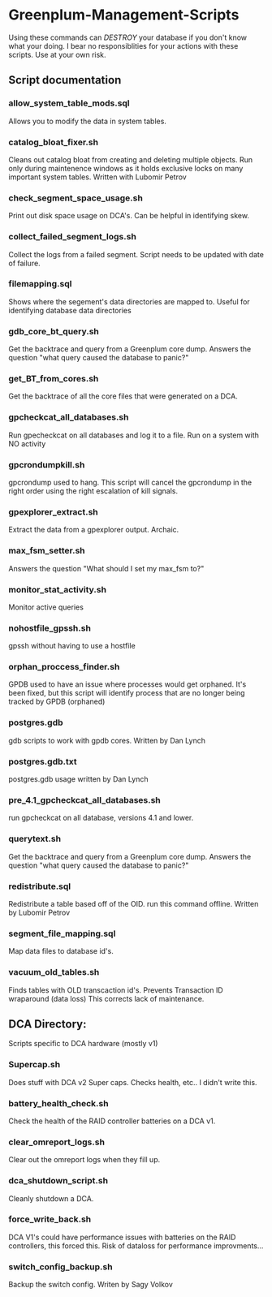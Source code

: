 # Greenplum-Management-Scripts
  Using these commands can *DESTROY* your database if you don't know what your doing. I bear no responsiblities for your actions with these scripts. Use at your own risk.
  
## Script documentation

### allow_system_table_mods.sql
  Allows you to modify the data in system tables.


### catalog_bloat_fixer.sh
  Cleans out catalog bloat from creating and deleting multiple objects. Run only during maintenence windows as it holds exclusive locks on many important system tables.  Written with Lubomir Petrov


### check_segment_space_usage.sh
  Print out disk space usage on DCA's.  Can be helpful in identifying skew.

### collect_failed_segment_logs.sh
  Collect the logs from a failed segment. Script needs to be updated with date of failure.

### filemapping.sql
  Shows where the segement's data directories are mapped to.  Useful for identifying database data directories

### gdb_core_bt_query.sh
  Get the backtrace and query from a Greenplum core dump.  Answers the question "what query caused the database to panic?"

### get_BT_from_cores.sh
  Get the backtrace of all the core files that were generated on a DCA. 

### gpcheckcat_all_databases.sh
  Run gpecheckcat on all databases and log it to a file.  Run on a system with NO activity

### gpcrondumpkill.sh
  gpcrondump used to hang.  This script will cancel the gpcrondump in the right order using the right escalation of kill signals.


### gpexplorer_extract.sh
  Extract the data from a gpexplorer output.  Archaic.

### max_fsm_setter.sh
  Answers the question "What should I set my max_fsm to?"

### monitor_stat_activity.sh
  Monitor active queries

### nohostfile_gpssh.sh
  gpssh without having to use a hostfile 

### orphan_proccess_finder.sh
  GPDB used to have an issue where processes would get orphaned.  It's been fixed, but this script will identify process that are no longer being tracked by GPDB (orphaned)

### postgres.gdb
  gdb scripts to work with gpdb cores. Written by Dan Lynch

### postgres.gdb.txt
   postgres.gdb usage written by Dan Lynch

### pre_4.1_gpcheckcat_all_databases.sh
  run gpcheckcat on all database, versions 4.1 and lower.

### querytext.sh
  Get the backtrace and query from a Greenplum core dump.  Answers the question "what query caused the database to panic?"

### redistribute.sql
  Redistribute a table based off of the OID.  run this command offline. Written by Lubomir Petrov

### segment_file_mapping.sql
  Map data files to database id's. 

### vacuum_old_tables.sh
  Finds tables with OLD transcaction id's.  Prevents Transaction ID wraparound (data loss) This corrects lack of maintenance.


## DCA Directory:
  Scripts specific to DCA hardware (mostly v1)

### Supercap.sh
  Does stuff with DCA v2 Super caps. Checks health, etc.. I didn't write this.

### battery_health_check.sh
  Check the health of the RAID controller batteries on a DCA v1.

### clear_omreport_logs.sh
  Clear out the omreport logs when they fill up. 

### dca_shutdown_script.sh
  Cleanly shutdown a DCA.

### force_write_back.sh
  DCA V1's could have performance issues with batteries on the RAID controllers, this forced this.  Risk of dataloss for performance improvments...

### switch_config_backup.sh
  Backup the switch config.  Writen by Sagy Volkov
